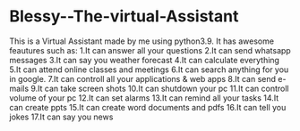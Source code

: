# Blessy--The-virtual-Assistant
This is a Virtual Assistant made by me using python3.9.
It has awesome feautures such as:
1.It can answer all your questions
2.It can send whatsapp messages 
3.It can say you weather forecast
4.It can calculate everything
5.It can attend online classes and meetings
6.It can search anything for you in google.
7.It can controll all your applications & web apps
8.It can send e-mails
9.It can take screen shots
10.It can shutdown your pc
11.It can controll volume of your pc
12.It can set alarms
13.It can remind all your tasks
14.It can create ppts
15.It can create word documents and pdfs
16.It can tell you jokes
17.It can say you news

